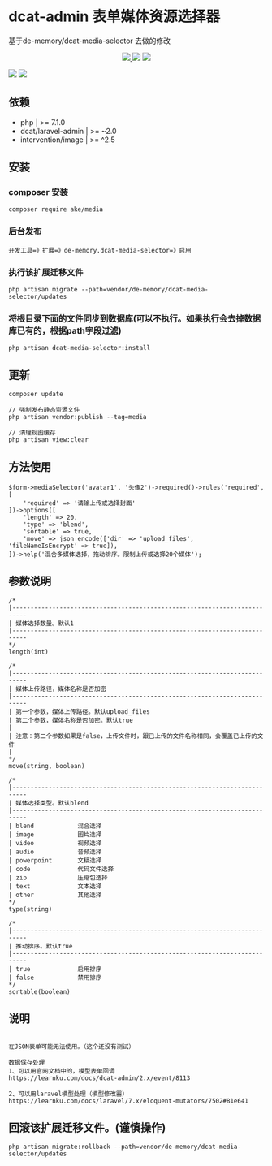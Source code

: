 # dcat-admin 表单媒体资源选择器
基于de-memory/dcat-media-selector 去做的修改
<p align="center">
    <a href="https://packagist.org/packages/ake/media">
        <img src="https://img.shields.io/packagist/dt/ake/media.svg?color=" />
    </a> 
    <a><img src="https://img.shields.io/badge/php-7.1+-59a9f8.svg?style=flat" /></a> 
    <a><img src="https://img.shields.io/badge/laravel-7.29+-59a9f8.svg?style=flat" ></a>
</p>

![](https://raw.githubusercontent.com/de-memory/dcat-media-selector/master/1.png)
![](https://raw.githubusercontent.com/de-memory/dcat-media-selector/master/2.png)

## 依赖
 
- php  | >= 7.1.0
- dcat/laravel-admin  | >= ~2.0 
- intervention/image  | >= ^2.5

## 安装

### composer 安装

```
composer require ake/media
```

### 后台发布

```
开发工具=》扩展=》de-memory.dcat-media-selector=》启用
```

### 执行该扩展迁移文件

```
php artisan migrate --path=vendor/de-memory/dcat-media-selector/updates
```

### 将根目录下面的文件同步到数据库(可以不执行。如果执行会去掉数据库已有的，根据path字段过滤)

```
php artisan dcat-media-selector:install
```

## 更新

```
composer update

// 强制发布静态资源文件
php artisan vendor:publish --tag=media

// 清理视图缓存
php artisan view:clear
```


## 方法使用

```
$form->mediaSelector('avatar1', '头像2')->required()->rules('required', [
    'required' => '请输上传或选择封面'
])->options([
    'length' => 20,
    'type' => 'blend',
    'sortable' => true,
    'move' => json_encode(['dir' => 'upload_files', 'fileNameIsEncrypt' => true]),
])->help('混合多媒体选择，拖动排序。限制上传或选择20个媒体');
```

## 参数说明

```
/*
|--------------------------------------------------------------------------
| 媒体选择数量。默认1
|--------------------------------------------------------------------------
*/
length(int)

/*
|--------------------------------------------------------------------------
| 媒体上传路径，媒体名称是否加密
|--------------------------------------------------------------------------
| 第一个参数，媒体上传路径。默认upload_files
| 第二个参数，媒体名称是否加密。默认true
|
| 注意：第二个参数如果是false，上传文件时，跟已上传的文件名称相同，会覆盖已上传的文件
| 
*/
move(string, boolean)

/*
|--------------------------------------------------------------------------
| 媒体选择类型。默认blend
|--------------------------------------------------------------------------
| blend            混合选择
| image            图片选择
| video            视频选择
| audio            音频选择
| powerpoint       文稿选择
| code             代码文件选择
| zip              压缩包选择
| text             文本选择
| other            其他选择
*/
type(string)

/*
|--------------------------------------------------------------------------
| 推动排序。默认true
|--------------------------------------------------------------------------
| true             启用排序
| false            禁用排序
*/
sortable(boolean)
```

## 说明

```

在JSON表单可能无法使用。（这个还没有测试）

数据保存处理
1、可以用官网文档中的，模型表单回调
https://learnku.com/docs/dcat-admin/2.x/event/8113

2、可以用laravel模型处理（模型修改器）
https://learnku.com/docs/laravel/7.x/eloquent-mutators/7502#81e641
```

## 回滚该扩展迁移文件。(谨慎操作)

```
php artisan migrate:rollback --path=vendor/de-memory/dcat-media-selector/updates
```
